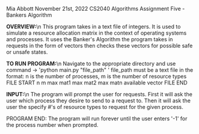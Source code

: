 Mia Abbott
November 21st, 2022
CS2040
Algorithms Assignment Five - Bankers Algorithm

**OVERVIEW:**\n
    This program takes in a text file of integers. It is used to simulate a resource allocation matrix in the context of 
    operating systems and processes. It uses the Banker's Algorithm the program takes in requests in the form of vectors
    then checks these vectors for possible safe or unsafe states.

**TO RUN PROGRAM:**\n
    Navigate to the appropriate directory and use command -> 'python main.py "file_path" '
    file_path must be a text file in the format:
        n is the number of processes, m is the number of resource types
        FILE START
        n m
        max mat1
        max mat2
        max matn
        available vector
        FILE END

**INPUT:**\n
    The program will prompt the user for requests. First it will ask the user which process they desire to send to a request to. Then it
    will ask the user the specify #'s of resource types to request for the given process.

PROGRAM END:
    The program will run forever until the user enters '-1' for the process number when prompted.
